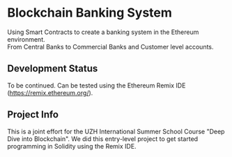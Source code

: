 # Blockchain Banking System
Using Smart Contracts to create a banking system in the Ethereum environment.\
From Central Banks to Commercial Banks and Customer level accounts.

## Development Status
To be continued. Can be tested using the Ethereum Remix IDE (https://remix.ethereum.org/).

## Project Info
This is a joint effort for the UZH International Summer School Course "Deep Dive into Blockchain". We did this entry-level project to get started programming in Solidity using the Remix IDE.
